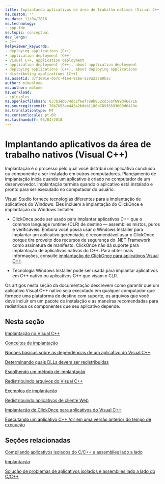 ```yaml
---
title: Implantando aplicativos de área de trabalho nativos (Visual C++) | Microsoft Docs
ms.custom: ''
ms.date: 11/04/2016
ms.technology:
- cpp-ide
ms.topic: conceptual
dev_langs:
- C++
helpviewer_keywords:
- deploying applications [C++]
- application deployment [C++]
- Visual C++, application deployment
- application deployment [C++], about application deployment
- deploying applications [C++], about deploying applications
- distributing applications [C++]
ms.assetid: 37f1691e-d67c-41e4-926e-528a237a9bac
author: mikeblome
ms.author: mblome
ms.workload:
- cplusplus
ms.openlocfilehash: 833b3eb674dc2f6efc99b852cd366f699d46e716
ms.sourcegitcommit: 76b7653ae443a2b8eb1186b789f8503609d6453e
ms.translationtype: MT
ms.contentlocale: pt-BR
ms.lasthandoff: 05/04/2018
---
```

# <a name="deploying-native-desktop-applications-visual-c"></a>Implantando aplicativos da área de trabalho nativos (Visual C++)
Implantação é o processo pelo qual você distribui um aplicativo concluído ou componente a ser instalado em outros computadores. Planejamento de implantação inicia quando um aplicativo é criado no computador de um desenvolvedor. Implantação termina quando o aplicativo está instalado e pronto para ser executado no computador do usuário.  
  
 Visual Studio fornece tecnologias diferentes para a implantação de aplicativos do Windows. Eles incluem a implantação do ClickOnce e implantação do Windows Installer.  
  
-   ClickOnce pode ser usado para implantar aplicativos C++ que o common language runtime (CLR) de destino — assemblies mistos, puros e verificáveis. Embora você possa usar o Windows Installer para implantar um aplicativo gerenciado, é recomendável usar o ClickOnce porque tira proveito dos recursos de segurança do .NET Framework como assinatura de manifesto. ClickOnce não dá suporte para implantação de aplicativos nativos do C++. Para obter mais informações, consulte [implantação de ClickOnce para aplicativos Visual C++](../ide/clickonce-deployment-for-visual-cpp-applications.md).  
  
-   Tecnologia Windows Installer pode ser usada para implantar aplicativos em C++ nativo ou aplicativos C++ que visam o CLR.  
  
 Os artigos nesta seção da documentação descrevem como garantir que um aplicativo Visual C++ nativo seja executado em qualquer computador que fornece uma plataforma de destino com suporte, os arquivos que você deve incluir em um pacote de instalação e as maneiras recomendadas para redistribua os componentes que seu aplicativo depende.  
  
## <a name="in-this-section"></a>Nesta seção  
 [Implantação no Visual C++](../ide/deployment-in-visual-cpp.md)  
  
 [Conceitos de implantação](../ide/deployment-concepts.md)  
  
 [Noções básicas sobre as dependências de um aplicativo do Visual C++](../ide/understanding-the-dependencies-of-a-visual-cpp-application.md)  
  
 [Determinando quais DLLs devem ser redistribuídas](../ide/determining-which-dlls-to-redistribute.md)  
  
 [Escolhendo um método de implantação](../ide/choosing-a-deployment-method.md)  
  
 [Redistribuindo arquivos do Visual C++](../ide/redistributing-visual-cpp-files.md)  
  
 [Exemplos de implantação](../ide/deployment-examples.md)  
  
 [Redistribuindo aplicativos de cliente Web](../ide/redistributing-web-client-applications.md)  
  
 [Implantação de ClickOnce para aplicativos do Visual C++](../ide/clickonce-deployment-for-visual-cpp-applications.md)  
  
 [Executando um aplicativo C++ /clr em uma versão anterior do tempo de execução](../ide/running-a-cpp-clr-application-on-a-previous-runtime-version.md)  
  
## <a name="related-sections"></a>Seções relacionadas  
 [Compilando aplicativos isolados do C/C++ e assemblies lado a lado](../build/building-c-cpp-isolated-applications-and-side-by-side-assemblies.md)  
  
 [Implantação](/dotnet/framework/deployment/index)  
  
 [Solução de problemas de aplicativos isolados e assemblies lado a lado do C/C++](../build/troubleshooting-c-cpp-isolated-applications-and-side-by-side-assemblies.md)